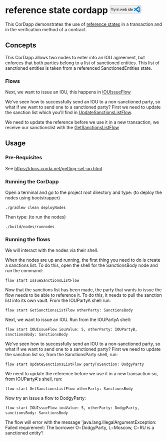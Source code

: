 # reference state cordapp [<img src="../../webIDE.png" height=25 />](https://ide.corda.net/?folder=/home/coder/samples-java/Features/referencestates-sanctionsbody)

This CorDapp demonstrates the use of [reference states](https://training.corda.net/corda-details/reference-states/) in a transaction and in the verification method of a contract.

## Concepts


This CorDapp allows two nodes to enter into an IOU agreement, but enforces that both parties belong to a list of sanctioned entities. This list of sanctioned entities is taken from a referenced SanctionedEntities state.

### Flows

Next, we want to issue an IOU, this happens in [IOUIssueFlow](./workflows/src/main/java/com.example.flow/IOUIssueFlow.java#L150-L173)


We've seen how to successfully send an IOU to a non-sanctioned party, so what if we want to send one to a sanctioned party? First we need to update the sanction list which you'll find in [UpdateSanctionsListFlow](./workflows/src/main/java/com.example.flow/UpdateSanctionsListFlow.java#L45-L90).


We need to update the reference before we use it in a new transaction, we receive our sanctionslist with the [GetSanctionsListFlow](./workflows/src/main/java/com.example.flow/GetSanctionsListFlow.java#L51-L63)


## Usage


### Pre-Requisites

See https://docs.corda.net/getting-set-up.html.

### Running the CorDapp

Open a terminal and go to the project root directory and type: (to deploy the nodes using bootstrapper)
```
./gradlew clean deployNodes
```
Then type: (to run the nodes)
```
./build/nodes/runnodes
```

### Running the flows

We will interact with the nodes via their shell.

When the nodes are up and running, the first thing you need to do is create a sanctions list. To do this, open the shell for the SanctionsBody node and run the command:

    flow start IssueSanctionsListFlow

Now that the sanctions list has been made, the party that wants to issue the flow needs to be able to reference it. To do this, it needs to pull the sanction list into its own vault. From the IOUPartyA shell run:

    flow start GetSanctionsListFlow otherParty: SanctionsBody

Next, we want to issue an IOU. Run from the IOUPartyA shell:

    flow start IOUIssueFlow iouValue: 5, otherParty: IOUPartyB, sanctionsBody: SanctionsBody

We've seen how to successfully send an IOU to a non-sanctioned party, so what if we want to send one to a sanctioned party? First we need to update the sanction list so, from the SanctionsParty shell, run:

    flow start UpdateSanctionsListFlow partyToSanction: DodgyParty

We need to update the reference before we use it in a new transaction so, from IOUPartyA's shell, run:

    flow start GetSanctionsListFlow otherParty: SanctionsBody

Now try an issue a flow to DodgyParty:

    flow start IOUIssueFlow iouValue: 5, otherParty: DodgyParty, sanctionsBody: SanctionsBody

The flow will error with the message 'java.lang.IllegalArgumentException: Failed requirement: The borrower O=DodgyParty, L=Moscow, C=RU is a sanctioned entity'!

